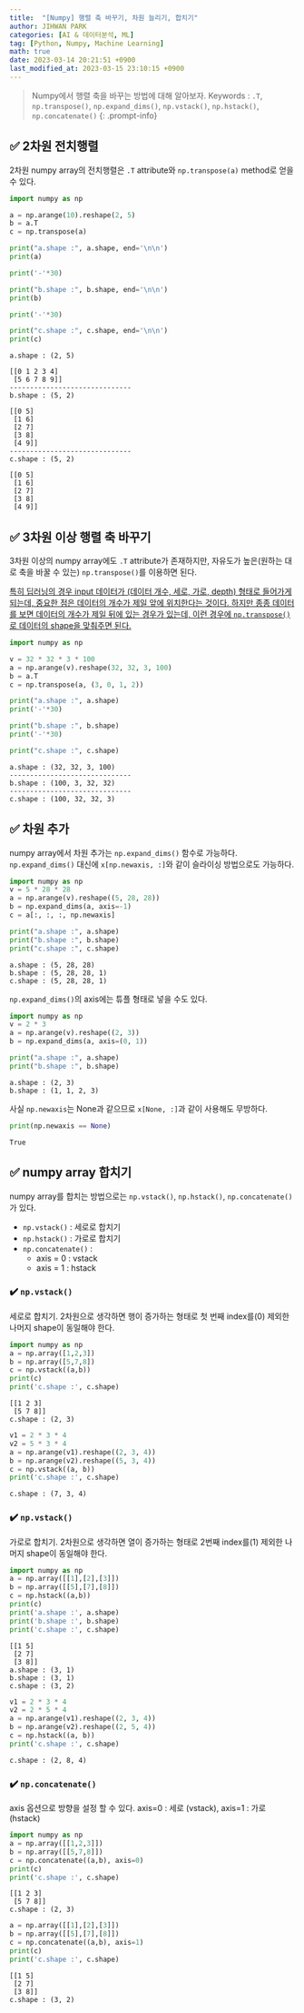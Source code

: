 ```yaml
---
title:  "[Numpy] 행렬 축 바꾸기, 차원 늘리기, 합치기"
author: JIHWAN PARK
categories: [AI & 데이터분석, ML]
tag: [Python, Numpy, Machine Learning]
math: true
date: 2023-03-14 20:21:51 +0900
last_modified_at: 2023-03-15 23:10:15 +0900
---
```

> Numpy에서 행렬 축을 바꾸는 방법에 대해 알아보자. 
> Keywords : `.T`, `np.transpose()`, `np.expand_dims()`, `np.vstack()`, `np.hstack()`, `np.concatenate()`
{: .prompt-info}


## ✅ 2차원 전치행렬

2차원 numpy array의 전치행렬은 `.T` attribute와 `np.transpose(a)` method로 얻을 수 있다.

```python
import numpy as np

a = np.arange(10).reshape(2, 5)
b = a.T
c = np.transpose(a)

print("a.shape :", a.shape, end='\n\n')
print(a)

print('-'*30)

print("b.shape :", b.shape, end='\n\n')
print(b)

print('-'*30)

print("c.shape :", c.shape, end='\n\n')
print(c)
```

```
a.shape : (2, 5)

[[0 1 2 3 4]
 [5 6 7 8 9]]
------------------------------
b.shape : (5, 2)

[[0 5]
 [1 6]
 [2 7]
 [3 8]
 [4 9]]
------------------------------
c.shape : (5, 2)

[[0 5]
 [1 6]
 [2 7]
 [3 8]
 [4 9]]
```

## ✅ 3차원 이상 행렬 축 바꾸기

3차원 이상의 numpy array에도 `.T` attribute가 존재하지만, 자유도가 높은(원하는 대로 축을 바꿀 수 있는) `np.transpose()`를 이용하면 된다.

<u>특히 딥러닝의 경우 input 데이터가 (데이터 개수, 세로, 가로, depth) 형태로 들어가게 되는데, 중요한 점은 데이터의 개수가 제일 앞에 위치한다는 것이다. 하지만 종종 데이터를 보면 데이터의 개수가 제일 뒤에 있는 경우가 있는데, 이런 경우에 `np.transpose()`로 데이터의 shape을 맞춰주면 된다.</u>

```python
import numpy as np

v = 32 * 32 * 3 * 100
a = np.arange(v).reshape(32, 32, 3, 100)
b = a.T
c = np.transpose(a, (3, 0, 1, 2))

print("a.shape :", a.shape)
print('-'*30)

print("b.shape :", b.shape)
print('-'*30)

print("c.shape :", c.shape)
```

```
a.shape : (32, 32, 3, 100)
------------------------------
b.shape : (100, 3, 32, 32)
------------------------------
c.shape : (100, 32, 32, 3)
```

## ✅ 차원 추가
numpy array에서 차원 추가는 `np.expand_dims()` 함수로 가능하다. `np.expand_dims()` 대신에 `x[np.newaxis, :]`와 같이 슬라이싱 방법으로도 가능하다.

```python
import numpy as np
v = 5 * 28 * 28
a = np.arange(v).reshape((5, 28, 28))
b = np.expand_dims(a, axis=-1)
c = a[:, :, :, np.newaxis]

print("a.shape :", a.shape)
print("b.shape :", b.shape)
print("c.shape :", c.shape)
```

```
a.shape : (5, 28, 28)
b.shape : (5, 28, 28, 1)
c.shape : (5, 28, 28, 1)
```

`np.expand_dims()`의 axis에는 튜플 형태로 넣을 수도 있다.

```python
import numpy as np
v = 2 * 3
a = np.arange(v).reshape((2, 3))
b = np.expand_dims(a, axis=(0, 1))

print("a.shape :", a.shape)
print("b.shape :", b.shape)
```

```
a.shape : (2, 3)
b.shape : (1, 1, 2, 3)
```

사실 `np.newaxis`는 None과 같으므로 `x[None, :]`과 같이 사용해도 무방하다.

```python
print(np.newaxis == None)
```

```
True
```

## ✅ numpy array 합치기
numpy array를 합치는 방법으로는 `np.vstack()`, `np.hstack()`, `np.concatenate()`가 있다.
- `np.vstack()` : 세로로 합치기
- `np.hstack()` : 가로로 합치기
- `np.concatenate()` :
    - axis = 0 : vstack
    - axis = 1 : hstack

### ✔️ `np.vstack()`
세로로 합치기. 2차원으로 생각하면 행이 증가하는 형태로 첫 번째 index를(0) 제외한 나머지 shape이 동일해야 한다.

```python
import numpy as np
a = np.array([1,2,3])
b = np.array([5,7,8])
c = np.vstack((a,b))
print(c)
print('c.shape :', c.shape)
```

```
[[1 2 3]
 [5 7 8]]
c.shape : (2, 3)
```

```python
v1 = 2 * 3 * 4
v2 = 5 * 3 * 4
a = np.arange(v1).reshape((2, 3, 4))
b = np.arange(v2).reshape((5, 3, 4))
c = np.vstack((a, b))
print('c.shape :', c.shape)
```

```
c.shape : (7, 3, 4)
```

### ✔️ `np.vstack()`
가로로 합치기. 2차원으로 생각하면 열이 증가하는 형태로 2번째 index를(1) 제외한 나머지 shape이 동일해야 한다.

```python
import numpy as np
a = np.array([[1],[2],[3]])
b = np.array([[5],[7],[8]])
c = np.hstack((a,b))
print(c)
print('a.shape :', a.shape)
print('b.shape :', b.shape)
print('c.shape :', c.shape)
```

```
[[1 5]
 [2 7]
 [3 8]]
a.shape : (3, 1)
b.shape : (3, 1)
c.shape : (3, 2)
```

```python
v1 = 2 * 3 * 4
v2 = 2 * 5 * 4
a = np.arange(v1).reshape((2, 3, 4))
b = np.arange(v2).reshape((2, 5, 4))
c = np.hstack((a, b))
print('c.shape :', c.shape)
```

```
c.shape : (2, 8, 4)
```

### ✔️ `np.concatenate()`
axis 옵션으로 방향을 설정 할 수 있다. axis=0 : 세로 (vstack), axis=1 : 가로 (hstack)

```python
import numpy as np
a = np.array([[1,2,3]])
b = np.array([[5,7,8]])
c = np.concatenate((a,b), axis=0)
print(c)
print('c.shape :', c.shape)
```

```
[[1 2 3]
 [5 7 8]]
c.shape : (2, 3)
```

```python
a = np.array([[1],[2],[3]])
b = np.array([[5],[7],[8]])
c = np.concatenate((a,b), axis=1)
print(c)
print('c.shape :', c.shape)
```

```
[[1 5]
 [2 7]
 [3 8]]
c.shape : (3, 2)
```